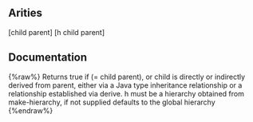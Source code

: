 ## Arities
[child parent]
[h child parent]

## Documentation
{%raw%}
Returns true if (= child parent), or child is directly or indirectly derived from
  parent, either via a Java type inheritance relationship or a
  relationship established via derive. h must be a hierarchy obtained
  from make-hierarchy, if not supplied defaults to the global
  hierarchy
{%endraw%}
